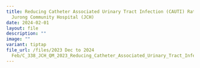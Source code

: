 ```yaml
---
title: Reducing Catheter Associated Urinary Tract Infection (CAUTI) Rate in
  Jurong Community Hospital (JCH)
date: 2024-02-01
layout: file
description: ""
image: ""
variant: tiptap
file_url: /files/2023 Dec to 2024
  Feb/C_338_JCH_QM_2023_Reducing_Catheter_Associated_Urinary_Tract_Infection_Rate_In_Jurong_Community_Hospital.pdf
---
```

